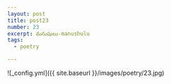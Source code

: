 ```yaml
---
layout: post
title: post23
number: 23
excerpt: మనుషులు-manushulu
tags:
  - poetry

---
```




![_config.yml]({{ site.baseurl }}/images/poetry/23.jpg)

